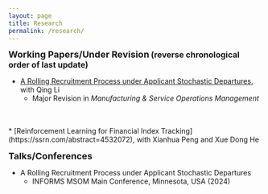 ```yaml
---
layout: page
title: Research
permalink: /research/
---
```


**<font size=4>Working Papers/Under Revision</font> <font size=3>(reverse chronological order of last update)</font>**

* [A Rolling Recruitment Process under Applicant Stochastic Departures](https://ssrn.com/abstract=4787415), with Qing Li
  * Major Revision in *Manufacturing & Service Operations Management*
<br />
<br />
* [Reinforcement Learning for Financial Index Tracking](https://ssrn.com/abstract=4532072), with Xianhua Peng and Xue Dong He

**<font size=4>Talks/Conferences</font>**

* A Rolling Recruitment Process under Applicant Stochastic Departures
  * INFORMS MSOM Main Conference, Minnesota, USA (2024)
<br />
<br />